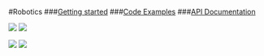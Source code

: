 #Robotics
###[Getting started](getting-started.md)
###[Code Examples](code-examples.md)
###[API Documentation](api.md)

![](http://photos-d.ak.instagram.com/hphotos-ak-xap1/928641_1446905172242451_1454956567_n.jpg)
![](http://photos-a.ak.instagram.com/hphotos-ak-xfp1/10547355_251551415035416_1267356803_n.jpg)

![](http://photos-a.ak.instagram.com/hphotos-ak-xfa1/10593467_1481070588810432_945522462_n.jpg)
![](http://photos-c.ak.instagram.com/hphotos-ak-xfp1/891390_1489827277954874_640310704_n.jpg)
